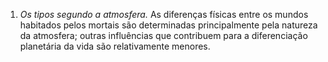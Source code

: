 ﻿1. *Os tipos segundo a atmosfera.* As diferenças físicas entre os mundos habitados pelos mortais são determinadas principalmente pela natureza da atmosfera; outras influências que contribuem para a diferenciação planetária da vida são relativamente menores.